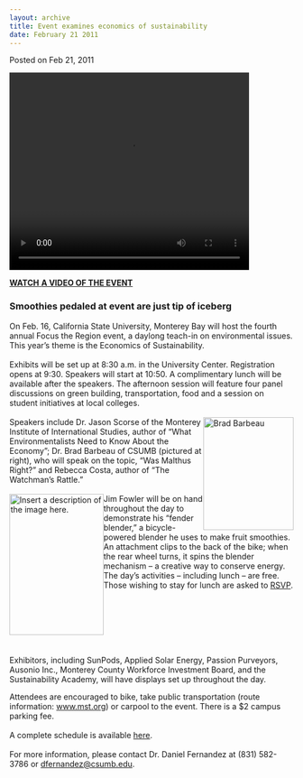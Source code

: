 ```yaml
---
layout: archive
title: Event examines economics of sustainability
date: February 21 2011
---
```





<span class="date">Posted on Feb 21, 2011    </span>
<div class="eminline-wrapper">
<div class="emvideo emvideo-video emvideo-youtube">
<div class="emfield-emvideo emfield-emvideo-youtube">
<div id="emvideo-youtube-flash-wrapper-1">
<!--<object type="application/x-shockwave-flash" height="350" width="425" data="http://www.youtube.com/v/hdaAeTts9tI&amp;rel=0&amp;enablejsapi=1&amp;playerapiid=ytplayer&amp;fs=1" id="emvideo-youtube-flash-1">
          <param name="movie" value="http://www.youtube.com/v/hdaAeTts9tI&amp;rel=0&amp;enablejsapi=1&amp;playerapiid=ytplayer&amp;fs=1" />
          <param name="allowScriptAccess" value="sameDomain"/>
          <param name="quality" value="best"/>
          <param name="allowFullScreen" value="true"/>
          <param name="bgcolor" value="#FFFFFF"/>
          <param name="scale" value="noScale"/>
          <param name="salign" value="TL"/>
          <param name="FlashVars" value="playerMode=embedded" />
          <param name="wmode" value="transparent" />
        </object>-->
<video controls="" width="425" height="350">
<source src="http://r10---sn-o097zne6.googlevideo.com/videoplayback?pl=23&amp;mv=m&amp;signature=78C6C2D7B70A82B0EBC2AA36AFEDB2AAAD5A7728.A9A8E19BC0641DA87BB208DE400F42148FD2F2A5&amp;ms=au&amp;ratebypass=yes&amp;id=o-APRQohTL5m_EAXBBprKfOme-kZtbLfeTkTFNU3f8roKA&amp;fexp=900718,907263,916104,923368,927622,929821,930676,936121,9406392,941004,943917,947225,948124,952302,952605,952901,955301,957103,957105,957201,959701&amp;source=youtube&amp;sver=3&amp;expire=1422349271&amp;dur=63.854&amp;mt=1422327633&amp;key=yt5&amp;ip=198.189.249.65&amp;upn=fYhZli0Y1ME&amp;sparams=dur,id,initcwndbps,ip,ipbits,itag,mm,ms,mv,pl,ratebypass,source,upn,expire&amp;itag=18&amp;mm=31&amp;ipbits=0&amp;initcwndbps=4058750&amp;name=hdaAeTts9tI" type="video/mp4"/></video></div>
</div>
</div>
</div>
<p><a href="http://www.youtube.com/watch?v=hdaAeTts9tI" rel="nofollow"><strong>WATCH</strong> <strong>A VIDEO OF THE
EVENT</strong></a></p>
<h3>Smoothies pedaled at event are just tip of iceberg</h3>
<p>On Feb. 16, California State University, Monterey Bay will host
the fourth annual Focus the Region event, a daylong teach-in on
environmental issues. This year&#x2019;s theme is the Economics of
Sustainability.<br>
<br>
Exhibits will be set up at 8:30 a.m. in the University Center.
Registration opens at 9:30. Speakers will start at 10:50. A
complimentary lunch will be available after the speakers. The
afternoon session will feature four panel discussions on green
building, transportation, food and a session on student initiatives
at local colleges.<br>
<br>
<img alt="Brad Barbeau" src="http://news.csumb.edu/sites/default/files/65/attachments/news/images/brad_barbeau.jpg" style="width:160px; height:200px; float:right">Speakers include
Dr. Jason Scorse of the Monterey Institute of International
Studies, author of &#x201C;What Environmentalists Need to Know About the
Economy&#x201D;; Dr. Brad Barbeau of CSUMB (pictured at right), who will
speak on the topic, &#x201C;Was Malthus Right?&#x201D; and Rebecca Costa, author
of &#x201C;The Watchman&#x2019;s Rattle.&#x201D;<br>
<br>
<img alt="Insert a description of the image here." src="http://news.csumb.edu/sites/default/files/65/attachments/news/images/watchmans_rattle.jpg" style="height:250px; width:167px; float:left">Jim Fowler will be
on hand throughout the day to demonstrate his &#x201C;fender blender,&#x201D; a
bicycle-powered blender he uses to make fruit smoothies. An
attachment clips to the back of the bike; when the rear wheel
turns, it spins the blender mechanism &#x2013; a creative way to conserve
energy.<br>
The day&#x2019;s activities &#x2013; including lunch &#x2013; are free. Those wishing to
stay for lunch are asked to <a href="http://rsvp.csumb.edu" rel="nofollow">RSVP</a>.</br></img></br></br></img></br></br></br></br></p>
<p>Exhibitors, including SunPods, Applied Solar Energy, Passion
Purveyors, Ausonio Inc., Monterey County Workforce Investment
Board, and the Sustainability Academy, will have displays set up
throughout the day.</p>
<p>Attendees are encouraged to bike, take public transportation
(route information: <a href="http://www.mst.org" title="www.mst.org">www.mst.org</a>) or carpool to the event. There is a
$2 campus parking fee.<br>
<br>
A complete schedule is available <a href="http://ideals.csumb.edu/focus-region-2011" rel="nofollow">here</a>.<br>
<br>
For more information, please contact Dr. Daniel Fernandez at (831)
582-3786 or <a href="mailto:dfernandez@csumb.edu">dfernandez@csumb.edu</a>.</br></br></br></br></p>
<p><br>
&#xA0;</br></p>





